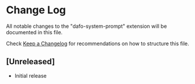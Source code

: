 # Change Log

All notable changes to the "dafo-system-prompt" extension will be documented in this file.

Check [Keep a Changelog](http://keepachangelog.com/) for recommendations on how to structure this file.

## [Unreleased]

- Initial release